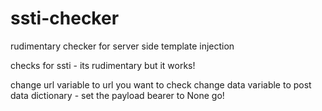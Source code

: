 # ssti-checker
rudimentary checker for server side template injection

checks for ssti - its rudimentary but it works!

change url variable to url you want to check
change data variable to post data dictionary - set the payload bearer to None
go!
